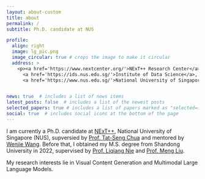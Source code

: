 ```yaml
---
layout: about-custom
title: about
permalink: /
subtitle: Ph.D. candidate at NUS

profile:
  align: right
  image: lg_pic.png
  image_circular: true # crops the image to make it circular
  address: >
    <p><a href='https://www.nextcenter.org/'>NExT++ Research Center</a><br>
      <a href='https://ids.nus.edu.sg/'>Institute of Data Science</a>, <a href='https://www.comp.nus.edu.sg/'>School of Computing</a><br>
      <a href='https://www.nus.edu.sg/'>National University of Singapore</a></p>


news: true  # includes a list of news items
latest_posts: false  # includes a list of the newest posts
selected_papers: true # includes a list of papers marked as "selected={true}"
social: true  # includes social icons at the bottom of the page
---
```

I am currently a Ph.D. candidate at [NExT++](https://www.nextcenter.org/), National University of Singapore (NUS), supversied by [Prof. Tat-Seng Chua](https://www.chuatatseng.com/) and mentored by [Wenjie Wang](https://wenjiewwj.github.io/). Before that, I obtained my M.S. degree from Shandong University in 2022, supervised by [Prof. Liqiang Nie](https://liqiangnie.github.io/) and [Prof. Meng Liu](https://mengliu1991.github.io/). 

My research interests lie in Visual Content Generation and Multimodal Large Language Models. 


<!-- Write your biography here. Tell the world about yourself. Link to your favorite [subreddit](http://reddit.com). You can put a picture in, too. The code is already in, just name your picture `prof_pic.jpg` and put it in the `img/` folder.

Put your address / P.O. box / other info right below your picture. You can also disable any of these elements by editing `profile` property of the YAML header of your `_pages/about.md`. Edit `_bibliography/papers.bib` and Jekyll will render your [publications page](/al-folio/publications/) automatically.

Link to your social media connections, too. This theme is set up to use [Font Awesome icons](https://fontawesome.com/) and [Academicons](https://jpswalsh.github.io/academicons/), like the ones below. Add your Facebook, Twitter, LinkedIn, Google Scholar, or just disable all of them. -->
